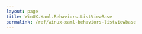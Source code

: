 ```yaml
---
layout: page
title: WinUX.Xaml.Behaviors.ListViewBase
permalink: /ref/winux-xaml-behaviors-listviewbase
---
```


